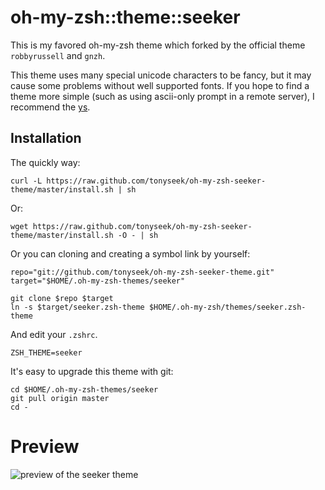 oh-my-zsh::theme::seeker
========================

This is my favored oh-my-zsh theme which forked by the official theme
`robbyrussell` and `gnzh`.

This theme uses many special unicode characters to be fancy, but it may cause
some problems without well supported fonts. If you hope to find a theme more
simple (such as using ascii-only prompt in a remote server), I recommend
the [ys][].


Installation
------------

The quickly way:

    curl -L https://raw.github.com/tonyseek/oh-my-zsh-seeker-theme/master/install.sh | sh

Or:

    wget https://raw.github.com/tonyseek/oh-my-zsh-seeker-theme/master/install.sh -O - | sh

Or you can cloning and creating a symbol link by yourself:

    repo="git://github.com/tonyseek/oh-my-zsh-seeker-theme.git"
    target="$HOME/.oh-my-zsh-themes/seeker"

    git clone $repo $target
    ln -s $target/seeker.zsh-theme $HOME/.oh-my-zsh/themes/seeker.zsh-theme

And edit your `.zshrc`.

    ZSH_THEME=seeker

It's easy to upgrade this theme with git:

    cd $HOME/.oh-my-zsh-themes/seeker
    git pull origin master
    cd -


Preview
=======

![preview of the seeker theme](https://raw.github.com/tonyseek/oh-my-zsh-seeker-theme/gh-assets/preview.png)


[ys]: https://github.com/robbyrussell/oh-my-zsh/wiki/Themes#ys

